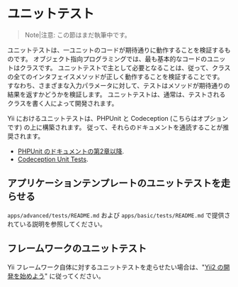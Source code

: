 ユニットテスト
==============

> Note|注意: この節はまだ執筆中です。

ユニットテストは、一ユニットのコードが期待通りに動作することを検証するものです。
オブジェクト指向プログラミングでは、最も基本的なコードのユニットはクラスです。
ユニットテストで主として必要となることは、従って、クラスの全てのインタフェイスメソッドが正しく動作することを検証することです。
すなわち、さまざまな入力パラメータに対して、テストはメソッドが期待通りの結果を返すかどうかを検証します。
ユニットテストは、通常は、テストされるクラスを書く人によって開発されます。

Yii におけるユニットテストは、PHPUnit と Codeception (こちらはオプションです) の上に構築されます。
従って、それらのドキュメントを通読することが推奨されます。

- [PHPUnit のドキュメントの第2章以降](http://phpunit.de/manual/current/en/writing-tests-for-phpunit.html).
- [Codeception Unit Tests](http://codeception.com/docs/06-UnitTests).

アプリケーションテンプレートのユニットテストを走らせる
------------------------------------------------------

`apps/advanced/tests/README.md` および `apps/basic/tests/README.md` で提供されている説明を参照してください。

フレームワークのユニットテスト
------------------------------

Yii フレームワーク自体に対するユニットテストを走らせたい場合は、"[Yii2 の開発を始めよう](https://github.com/yiisoft/yii2/blob/master/docs/internals-ja/getting-started.md)" に従ってください。
